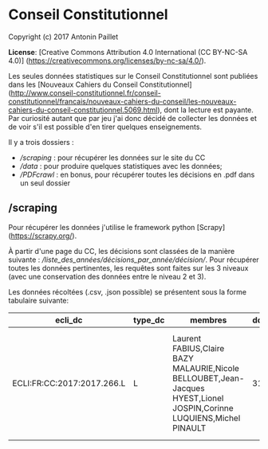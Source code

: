 Conseil Constitutionnel
=============================

Copyright (c) 2017 Antonin Paillet

**License**: [Creative Commons Attribution 4.0 International (CC BY-NC-SA 4.0)]
(https://creativecommons.org/licenses/by-nc-sa/4.0/).  

Les seules données statistiques sur le Conseil Constitutionnel sont publiées dans les [Nouveaux Cahiers du Conseil Constitutionnel] 
(http://www.conseil-constitutionnel.fr/conseil-constitutionnel/francais/nouveaux-cahiers-du-conseil/les-nouveaux-cahiers-du-conseil-constitutionnel.5069.html),
dont la lecture est payante. Par curiosité autant que par jeu j'ai donc décidé de collecter les données et de voir s'il est possible d'en tirer quelques enseignements. 

Il y a trois dossiers : 
* */scraping* : pour récupérer les données sur le site du CC
* */data* : pour produire quelques statistiques avec les données;
* */PDFcrawl* : en bonus, pour récupérer toutes les décisions en .pdf dans un seul dossier

## /scraping

Pour récupérer les données j'utilise le framework python [Scrapy] (https://scrapy.org/).

À partir d'une page du CC, les décisions sont classées de la manière suivante : */liste_des_années/décisions_par_année/décision/*. 
Pour récupérer toutes les données pertinentes, les requêtes sont faites sur les 3 niveaux (avec une conservation des données entre le niveau 2 et 3).

Les données récoltées (.csv, .json possible) se présentent sous la forme tabulaire suivante:

| ecli_dc                    	| type_dc 	| membres                                                                                                               	| dd 	| yy   	| mm 	| sol_dc        	| objet_dc                                   	| num_dc                                                                                                           	| link_dc                                                                                                                                                                                        	|   	|
|----------------------------	|---------	|-----------------------------------------------------------------------------------------------------------------------	|----	|------	|----	|---------------	|--------------------------------------------	|------------------------------------------------------------------------------------------------------------------	|------------------------------------------------------------------------------------------------------------------------------------------------------------------------------------------------	|---	|
| ECLI:FR:CC:2017:2017.266.L 	| L       	| Laurent FABIUS,Claire BAZY MALAURIE,Nicole BELLOUBET,Jean-Jacques HYEST,Lionel JOSPIN,Corinne LUQUIENS,Michel PINAULT 	| 31 	| 2017 	| 1  	| Règlementaire 	| JORF n°0029 du 3 février 2017 texte n° 107 	| Nature juridique de certaines dispositions de l'article 5 de la loi du 2 juillet 2004 relative à l'octroi de mer 	| http://www.conseil-constitutionnel.fr/conseil-constitutionnel/francais/les-decisions/acces-par-date/decisions-depuis-1959/2017/2017-266-l/decision-n-2017-266-l-du-31-janvier-2017.148577.html 	|   	|
